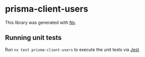 # prisma-client-users

This library was generated with [Nx](https://nx.dev).

## Running unit tests

Run `nx test prisma-client-users` to execute the unit tests via [Jest](https://jestjs.io).
